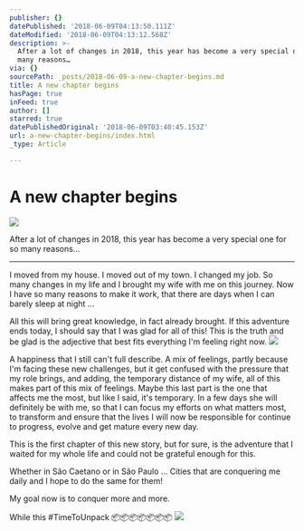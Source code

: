 ```yaml
---
publisher: {}
datePublished: '2018-06-09T04:13:50.111Z'
dateModified: '2018-06-09T04:13:12.568Z'
description: >-
  After a lot of changes in 2018, this year has become a very special one for so
  many reasons…
via: {}
sourcePath: _posts/2018-06-09-a-new-chapter-begins.md
title: A new chapter begins
hasPage: true
inFeed: true
author: []
starred: true
datePublishedOriginal: '2018-06-09T03:40:45.153Z'
url: a-new-chapter-begins/index.html
_type: Article

---
```

# A new chapter begins
![](https://the-grid-user-content.s3-us-west-2.amazonaws.com/5297319a-8563-48d7-8ee2-f23db5ebe582.jpg)

After a lot of changes in 2018, this year has become a very special one for so many reasons...

---

I moved from my house. I moved out of my town. I changed my job. So many changes in my life and I brought my wife with me on this journey. Now I have so many reasons to make it work, that there are days when I can barely sleep at night ...

All this will bring great knowledge, in fact already brought. If this adventure ends today, I should say that I was glad for all of this! This is the truth and be glad is the adjective that best fits everything I'm feeling right now.
![](https://the-grid-user-content.s3-us-west-2.amazonaws.com/2e790c56-fbaf-44f5-80cd-b9f75d589ec0.jpg)

A happiness that I still can't full describe. A mix of feelings, partly because I'm facing these new challenges, but it get confused with the pressure that my role brings, and adding, the temporary distance of my wife, all of this makes part of this mix of feelings. Maybe this last part is the one that affects me the most, but like I said, it's temporary. In a few days she will definitely be with me, so that I can focus my efforts on what matters most, to transform and ensure that the lives I will now be responsible for continue to progress, evolve and get mature every new day.

This is the first chapter of this new story, but for sure, is the adventure that I waited for my whole life and could not be grateful enough for this.

Whether in São Caetano or in São Paulo ... Cities that are conquering me daily and I hope to do the same for them!

My goal now is to conquer more and more.

While this \#TimeToUnpack 📦📦📦📦📦📦📦
![](https://the-grid-user-content.s3-us-west-2.amazonaws.com/ab1f0952-0ee8-4f60-bf32-12ca18686980.jpg)